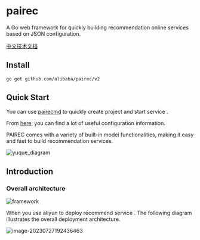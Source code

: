 # pairec
A Go web framework for quickly building recommendation online services based on JSON configuration.

[中文技术文档](http://pai-vision-data-hz.oss-cn-zhangjiakou.aliyuncs.com/pairec/docs/pairec/html/index.html)

## Install
```bash
go get github.com/alibaba/pairec/v2
```

## Quick Start

You can use [pairecmd](http://pai-vision-data-hz.oss-cn-zhangjiakou.aliyuncs.com/pairec/docs/pairec/html/intro/quickstart.html) to quickly create project and start service .

From [here](http://pai-vision-data-hz.oss-cn-zhangjiakou.aliyuncs.com/pairec/docs/pairec/html/config/overview.html), you can find a lot of useful configuration information.

PAIREC  comes with a variety of built-in model functionalities, making it easy and fast to build recommendation services.

![yuque_diagram](http://pai-vision-data-hz.oss-cn-zhangjiakou.aliyuncs.com/pairec/docs/pairec/html/_images/yuque_diagram.png)

## Introduction

### Overall architecture

![framework](http://pai-vision-data-hz.oss-cn-zhangjiakou.aliyuncs.com/pairec/docs/pairec/html/_images/framework.jpg)

When you use aliyun to deploy recommend service . The following diagram illustrates the overall deployment architecture.

![image-20230727192436463](http://pai-vision-data-hz.oss-cn-zhangjiakou.aliyuncs.com/pairec/docs/pairec/html/_images/image-20230727192436463.png)
